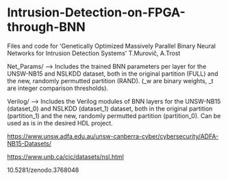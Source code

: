 # Intrusion-Detection-on-FPGA-through-BNN

Files and code for 'Genetically Optimized Massively Parallel Binary Neural Networks for Intrusion Detection Systems' T.Murovič, A.Trost

Net_Params/ --> Includes the trained BNN parameters per layer for the UNSW-NB15 and NSLKDD dataset, both in the original partition (FULL) and the new, randomly permutted partition (RAND). (_w are binary weights, _t are integer comparison thresholds). 

Verilog/ --> Includes the Verilog modules of BNN layers for the UNSW-NB15 (dataset_0) and NSLKDD (dataset_1) dataset, both in the original partition (partition_1) and the new, randomly permutted partition (partition_0). Can be used as is in the desired HDL project. 



https://www.unsw.adfa.edu.au/unsw-canberra-cyber/cybersecurity/ADFA-NB15-Datasets/

https://www.unb.ca/cic/datasets/nsl.html

10.5281/zenodo.3768048

